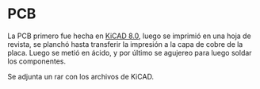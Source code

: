# PCB

La PCB primero fue hecha en [KiCAD 8.0](https://www.kicad.org/download/), luego se imprimió en una hoja de revista, se planchó hasta transferir la impresión a  la capa de cobre de la placa. Luego se metió en ácido, y por último se agujereo para luego soldar los componentes.

Se adjunta un rar con los archivos de KiCAD.
